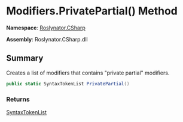 # Modifiers\.PrivatePartial\(\) Method

**Namespace**: [Roslynator.CSharp](../../README.md)

**Assembly**: Roslynator\.CSharp\.dll

## Summary

Creates a list of modifiers that contains "private partial" modifiers\.

```csharp
public static SyntaxTokenList PrivatePartial()
```

### Returns

[SyntaxTokenList](https://docs.microsoft.com/en-us/dotnet/api/microsoft.codeanalysis.syntaxtokenlist)

